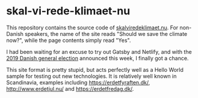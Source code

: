 # skal-vi-rede-klimaet-nu
This repository contains the source code of [skalviredeklimaet.nu](https://skalviredeklimaet.nu/). For non-Danish speakers, the name of the site reads "Should we save the climate now?", while the page contents simply read "Yes".

I had been waiting for an excuse to try out Gatsby and Netlify, and with the [2019 Danish general election](https://en.wikipedia.org/wiki/2019_Danish_general_election) announced this week, I finally got a chance.

This site format is pretty stupid, but acts perfectly well as a Hello World sample for testing out new technologies. It is relatively well known in Scandinavia, examples including https://erdetfyraften.dk/, http://www.erdetjul.nu/ and https://erdetfredag.dk/.
